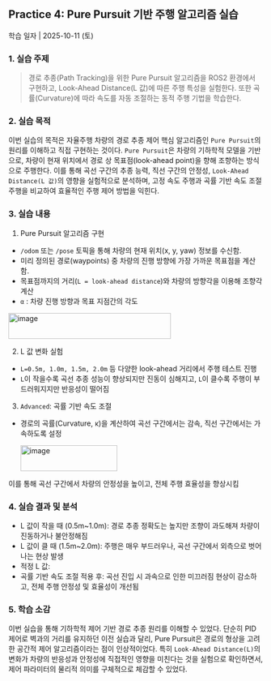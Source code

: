 ## Practice 4: Pure Pursuit 기반 주행 알고리즘 실습

학습 일자 | 2025-10-11 (토)

### 1. 실습 주제
> 경로 추종(Path Tracking)을 위한 Pure Pursuit 알고리즘을 ROS2 환경에서 구현하고, Look-Ahead Distance(L 값)에 따른 주행 특성을 실험한다.
> 또한 곡률(Curvature)에 따라 속도를 자동 조절하는 동적 주행 기법을 학습한다.

### 2. 실습 목적
이번 실습의 목적은 자율주행 차량의 경로 추종 제어 핵심 알고리즘인 `Pure Pursuit`의 원리를 이해하고 직접 구현하는 것이다.
`Pure Pursuit`은 차량의 기하학적 모델을 기반으로, 차량이 현재 위치에서 경로 상 목표점(look-ahead point)을 향해 조향하는 방식으로 주행한다.
이를 통해 곡선 구간의 추종 능력, 직선 구간의 안정성, `Look-Ahead Distance(L 값)`의 영향을 실험적으로 분석하며, 고정 속도 주행과 곡률 기반 속도 조절 주행을 비교하여 효율적인 주행 제어 방법을 익힌다.

### 3. 실습 내용
1) Pure Pursuit 알고리즘 구현
- `/odom` 또는 `/pose` 토픽을 통해 차량의 현재 위치(x, y, yaw) 정보를 수신함.
- 미리 정의된 경로(waypoints) 중 차량의 진행 방향에 가장 가까운 목표점을 계산함.
- 목표점까지의 거리(`L = look-ahead distance`)와 차량의 방향각을 이용해 조향각 계산
- `α` : 차량 진행 방향과 목표 지점간의 각도​

<img width="321" height="51" alt="image" src="https://github.com/user-attachments/assets/9a66c670-d9e9-403e-a5ad-771a35a94d09" />

2) L 값 변화 실험
- `L=0.5m, 1.0m, 1.5m, 2.0m` 등 다양한 look-ahead 거리에서 주행 테스트 진행
- `L`이 작을수록 곡선 추종 성능이 향상되지만 진동이 심해지고, `L`이 클수록 주행이 부드러워지지만 반응성이 떨어짐

3) `Advanced`: 곡률 기반 속도 조절
- 경로의 곡률(Curvature, κ)을 계산하여 곡선 구간에서는 감속, 직선 구간에서는 가속하도록 설정
  
  <img width="191" height="51" alt="image" src="https://github.com/user-attachments/assets/aebd271c-f0b1-47ee-b84c-7e8c3eb68dd2" />
이를 통해 곡선 구간에서 차량의 안정성을 높이고, 전체 주행 효율성을 향상시킴

### 4. 실습 결과 및 분석
- L 값이 작을 때 (0.5m~1.0m): 경로 추종 정확도는 높지만 조향이 과도해져 차량이 진동하거나 불안정해짐
- L 값이 클 때 (1.5m~2.0m): 주행은 매우 부드러우나, 곡선 구간에서 외측으로 벗어나는 현상 발생
- 적정 L 값: 
- 곡률 기반 속도 조절 적용 후: 곡선 진입 시 과속으로 인한 미끄러짐 현상이 감소하고, 전체 주행 안정성 및 효율성이 개선됨

### 5. 학습 소감
이번 실습을 통해 기하학적 제어 기반 경로 추종 원리를 이해할 수 있었다. 단순히 PID 제어로 벽과의 거리를 유지하던 이전 실습과 달리, Pure Pursuit은 경로의 형상을 고려한 공간적 제어 알고리즘이라는 점이 인상적이었다.
특히 `Look-Ahead Distance(L)`의 변화가 차량의 반응성과 안정성에 직접적인 영향을 미친다는 것을 실험으로 확인하면서, 제어 파라미터의 물리적 의미를 구체적으로 체감할 수 있었다.
